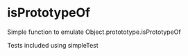 # isPrototypeOf

Simple function to emulate Object.protototype.isPrototypeOf

Tests included using simpleTest
